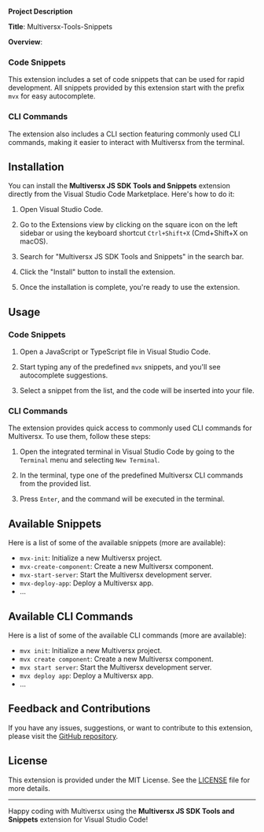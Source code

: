 **Project Description**

**Title**: Multiversx-Tools-Snippets

**Overview**:

### Code Snippets

This extension includes a set of code snippets that can be used for rapid development. All snippets provided by this extension start with the prefix `mvx` for easy autocomplete.

### CLI Commands

The extension also includes a CLI section featuring commonly used CLI commands, making it easier to interact with Multiversx from the terminal.

## Installation

You can install the **Multiversx JS SDK Tools and Snippets** extension directly from the Visual Studio Code Marketplace. Here's how to do it:

1. Open Visual Studio Code.

2. Go to the Extensions view by clicking on the square icon on the left sidebar or using the keyboard shortcut `Ctrl+Shift+X` (Cmd+Shift+X on macOS).

3. Search for "Multiversx JS SDK Tools and Snippets" in the search bar.

4. Click the "Install" button to install the extension.

5. Once the installation is complete, you're ready to use the extension.

## Usage

### Code Snippets

1. Open a JavaScript or TypeScript file in Visual Studio Code.

2. Start typing any of the predefined `mvx` snippets, and you'll see autocomplete suggestions.

3. Select a snippet from the list, and the code will be inserted into your file.

### CLI Commands

The extension provides quick access to commonly used CLI commands for Multiversx. To use them, follow these steps:

1. Open the integrated terminal in Visual Studio Code by going to the `Terminal` menu and selecting `New Terminal`.

2. In the terminal, type one of the predefined Multiversx CLI commands from the provided list.

3. Press `Enter`, and the command will be executed in the terminal.

## Available Snippets

Here is a list of some of the available snippets (more are available):

- `mvx-init`: Initialize a new Multiversx project.
- `mvx-create-component`: Create a new Multiversx component.
- `mvx-start-server`: Start the Multiversx development server.
- `mvx-deploy-app`: Deploy a Multiversx app.
- ...

## Available CLI Commands

Here is a list of some of the available CLI commands (more are available):

- `mvx init`: Initialize a new Multiversx project.
- `mvx create component`: Create a new Multiversx component.
- `mvx start server`: Start the Multiversx development server.
- `mvx deploy app`: Deploy a Multiversx app.
- ...

## Feedback and Contributions

If you have any issues, suggestions, or want to contribute to this extension, please visit the [GitHub repository](https://github.com/yourusername/multiversx-js-sdk-tools-and-snippets).

## License

This extension is provided under the MIT License. See the [LICENSE](LICENSE) file for more details.

---

Happy coding with Multiversx using the **Multiversx JS SDK Tools and Snippets** extension for Visual Studio Code!
